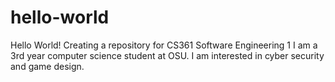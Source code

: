 # hello-world
Hello World! Creating a repository for CS361 Software Engineering 1
I am a 3rd year computer science student at OSU. I am interested in cyber security and game design. 
